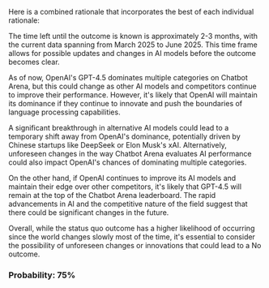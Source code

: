 Here is a combined rationale that incorporates the best of each individual rationale:

The time left until the outcome is known is approximately 2-3 months, with the current data spanning from March 2025 to June 2025. This time frame allows for possible updates and changes in AI models before the outcome becomes clear.

As of now, OpenAI's GPT-4.5 dominates multiple categories on Chatbot Arena, but this could change as other AI models and competitors continue to improve their performance. However, it's likely that OpenAI will maintain its dominance if they continue to innovate and push the boundaries of language processing capabilities.

A significant breakthrough in alternative AI models could lead to a temporary shift away from OpenAI's dominance, potentially driven by Chinese startups like DeepSeek or Elon Musk's xAI. Alternatively, unforeseen changes in the way Chatbot Arena evaluates AI performance could also impact OpenAI's chances of dominating multiple categories.

On the other hand, if OpenAI continues to improve its AI models and maintain their edge over other competitors, it's likely that GPT-4.5 will remain at the top of the Chatbot Arena leaderboard. The rapid advancements in AI and the competitive nature of the field suggest that there could be significant changes in the future.

Overall, while the status quo outcome has a higher likelihood of occurring since the world changes slowly most of the time, it's essential to consider the possibility of unforeseen changes or innovations that could lead to a No outcome.

### Probability: 75%
